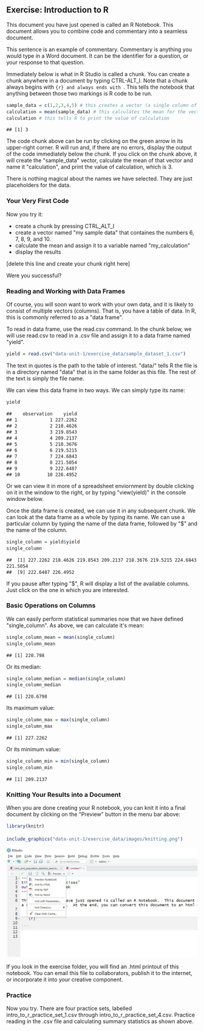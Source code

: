 
## Exercise: Introduction to R 

This document you have just opened is called an R Notebook.  This document allows you to combine code and commentary into a seamless document.  

This sentence is an example of commentary.  Commentary is anything you would type in a Word document.  It can be the identifier for a question, or your response to that question.

Immediately below is what in R Studio is called a chunk.  You can create a chunk anywhere in a document by typing CTRL-ALT_I.  Note that a chunk always begins with ```{r} and always ends with ```.  This tells the notebook that anything between those two markings is R code to be run.


```r
sample_data = c(1,2,3,4,5) # this creates a vector (a single column of data) and names it "sample_data"
calculation = mean(sample_data) # this calculates the mean for the vector and names it "calculation"
calculation # this tells R to print the value of calculation
```

```
## [1] 3
```

The code chunk above can be run by clicking on the green arrow in its upper-right corner.  R will run and, if there are no errors, display the output of the code immediately below the chunk.  If you click on the chunk above, it will create the "sample_data" vector, calculate the mean of that vector and name it "calculation", and print the value of calculation, which is 3.

There is nothing magical about the names we have selected.  They are just placeholders for the data.


### Your Very First Code
Now you try it:
- create a chunk by pressing CTRL_ALT_I
- create a vector named "my sample data" that containes the numbers 6, 7, 8, 9, and 10.
- calculate the mean and assign it to a variable named "my_calculation"
- display the results 

[delete this line and create your chunk right here]

Were you successful?


### Reading and Working with Data Frames
Of course, you will soon want to work with your own data, and it is likely to consist of multiple vectors (columns).  That is, you have a table of data.  In R, this is commonly referred to as a "data frame".

To read in data frame, use the read.csv command.  In the chunk below, we will use read.csv to read in a .csv file and assign it to a data frame named "yield".


```r
yield = read.csv("data-unit-1/exercise_data/sample_dataset_1.csv")
```

The text in quotes is the path to the table of interest.  "data/" tells R the file is in a directory named "data" that is in the same folder as this file.  The rest of the text is simply the file name.

We can view this data frame in two ways.  We can simply type its name:

```r
yield
```

```
##    observation    yield
## 1            1 227.2262
## 2            2 218.4626
## 3            3 219.8543
## 4            4 209.2137
## 5            5 218.3676
## 6            6 219.5215
## 7            7 224.6843
## 8            8 221.5054
## 9            9 222.6487
## 10          10 226.4952
```

Or we can view it in more of a spreadsheet enviornment by double clicking on it in the window to the right, or by typing "view(yield)" in the console window below.

Once the data frame is created, we can use it in any subsequent chunk.  We can look at the data frame as a whole by typing its name.  We can use a particular column by typing the name of the data frame, followed by "$" and the name of the column.


```r
single_column = yield$yield
single_column
```

```
##  [1] 227.2262 218.4626 219.8543 209.2137 218.3676 219.5215 224.6843 221.5054
##  [9] 222.6487 226.4952
```

If you pause after typing "$", R will display a list of the available columns.  Just click on the one in which you are interested.

### Basic Operations on Columns
We can easily perform statistical summaries now that we have defined "single_column".  As above, we can calculate it's mean:

```r
single_column_mean = mean(single_column)
single_column_mean
```

```
## [1] 220.798
```

Or its median:

```r
single_column_median = median(single_column)
single_column_median
```

```
## [1] 220.6798
```

Its maximum value:

```r
single_column_max = max(single_column)
single_column_max
```

```
## [1] 227.2262
```

Or its minimum value:


```r
single_column_min = min(single_column)
single_column_min
```

```
## [1] 209.2137
```


### Knitting Your Results into a Document
When you are done creating your R notebook, you can knit it into a final document by clicking on the "Preview" button in the menu bar above:


```r
library(knitr)

include_graphics("data-unit-1/exercise_data/images/knitting.png")
```

<img src="data-unit-1/exercise_data/images/knitting.png" width="937" />

If you look in the exercise folder, you will find an .html printout of this notebook.  You can email this file to collaborators, publish it to the internet, or incorporate it into your creative component.

### Practice
Now you try.  There are four practice sets, labelled intro_to_r_practice_set_1.csv through intro_to_r_practice_set_4.csv.  Practice reading in the .csv file and calculating summary statistics as shown above.



